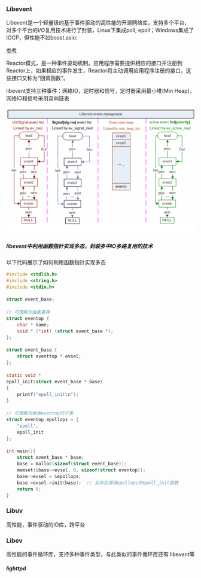 ### Libevent

Libevent是一个轻量级的基于事件驱动的高性能的开源网络库，支持多个平台，对多个平台的I/O复用技术进行了封装，Linux下集成poll, epoll；Windows集成了IOCP，但性能不如boost.asio:

[参考](https://www.cnblogs.com/nearmeng/p/4043548.html)

Reactor模式，是一种事件驱动机制。应用程序需要提供相应的接口并注册到Reactor上，如果相应的事件发生，Reactor将主动调用应用程序注册的接口，这些接口又称为“回调函数”。

libevent支持三种事件：网络IO，定时器和信号，定时器采用最小堆(Min Heap)，网络IO和信号采用双向链表

![libevent_managment](..\pic\libevent_managment.png)



##### libevent中利用函数指针实现多态，封装多中IO多路复用的技术

以下代码展示了如何利用函数指针实现多态

```c
#include <stdlib.h>
#include <string.h>
#include <stdio.h>

struct event_base;

// 可理解为抽象基类
struct eventop {
    char * name;
    void * (*int) (struct event_base *);
};

struct event_base {
    struct eventtop * evsel;
};

static void *
epoll_init(struct event_base * base)
{
    printf("epoll_init\n");
}

// 可理解为继承eventop的子类
struct eventop epollops = {
    "epoll",
    epoll_init
};

int main(){
    struct event_base * base;
    base = malloc(sizeof(struct event_base));
    memset(&base->evsel, 0, sizeof(struct eventop));
    base->evsel = &epollops;
    base->evsel->init(base);  // 实际会调用epollops的epoll_init函数
    return 0;
}
```











### Libuv

高性能，事件驱动的IO库，跨平台



### Libev

高性能的事件循环库，支持多种事件类型，与此类似的事件循环库还有 libevent等









##### lighttpd













